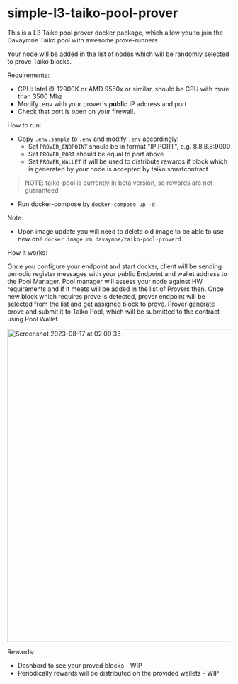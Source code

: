 # simple-l3-taiko-pool-prover

This is a L3 Taiko pool prover docker package, which allow you to join the Davaymne Taiko pool with awesome prove-runners.

Your node will be added in the list of nodes which will be randomly selected to prove Taiko blocks.

Requirements:
 - CPU: Intel i9-12900K or AMD 9550x or similar, should be CPU with more than 3500 Mhz
 - Modify .env with your prover's **public** IP address and port
 - Check that port is open on your firewall.

How to run:
 - Copy `.env.sample` to `.env` and modify `.env` accordingly:
   - Set `PROVER_ENDPOINT` should be in format "IP:PORT", e.g. 8.8.8.8:9000
   - Set `PROVER_PORT` should be equal to port above
   - Set `PROVER_WALLET` it will be used to distribute rewards if block which is generated by your node is accepted by taiko smartcontract
 
> NOTE: taiko-pool is currently in beta version, so rewards are not guaranteed 
  
 - Run docker-compose by `docker-compose up -d`

Note:
 - Upon image update you will need to delete old image to be able to use new one `docker image rm davaymne/taiko-pool-proverd`

How it works:

Once you configure your endpoint and start docker, client will be sending periodic register messages with your public Endpoint and wallet address to the Pool Manager.
Pool manager will assess your node against HW requirements and if it meets will be added in the list of Provers then.
Once new block which requires prove is detected, prover endpoint will be selected from the list and get assigned block to prove.
Prover generate prove and submit it to Taiko Pool, which will be submitted to the contract using Pool Wallet.

<img width="707" alt="Screenshot 2023-08-17 at 02 09 33" src="https://github.com/davaymne/simple-l3-taiko-pool-prover/assets/29555611/e00691a4-3b2f-4579-94c3-3e9d05a432af">

Rewards:

 - Dashbord to see your proved blocks - WIP
 - Periodically rewards will be distributed on the provided wallets - WIP

